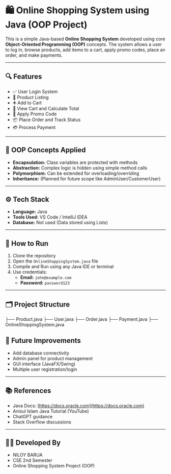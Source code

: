 # 🛍️ Online Shopping System using Java (OOP Project)

This is a simple Java-based **Online Shopping System** developed using core **Object-Oriented Programming (OOP)** concepts. The system allows a user to log in, browse products, add items to a cart, apply promo codes, place an order, and make payments.

---

## 🔍 Features

- ✅ User Login System  
- 🛒 Product Listing  
- ➕ Add to Cart  
- 🧾 View Cart and Calculate Total  
- 🎁 Apply Promo Code  
- 📦 Place Order and Track Status  
- 💳 Process Payment  

---

## 🧠 OOP Concepts Applied

- **Encapsulation:** Class variables are protected with methods  
- **Abstraction:** Complex logic is hidden using simple method calls  
- **Polymorphism:** Can be extended for overloading/overriding  
- **Inheritance:** (Planned for future scope like AdminUser/CustomerUser)

---

## ⚙️ Tech Stack

- **Language:** Java  
- **Tools Used:** VS Code / IntelliJ IDEA  
- **Database:** Not used (Data stored using Lists)

---

## 🚀 How to Run

1. Clone the repository  
2. Open the `OnlineShoppingSystem.java` file  
3. Compile and Run using any Java IDE or terminal  
4. Use credentials:  
   - **Email:** `john@example.com`  
   - **Password:** `password123`  

---

## 🗂️ Project Structure

├── Product.java ├── User.java ├── Order.java ├── Payment.java ├── OnlineShoppingSystem.java

## 📌 Future Improvements

- Add database connectivity  
- Admin panel for product management  
- GUI interface (JavaFX/Swing)  
- Multiple user registration/login  

---

## 📚 References

- Java Docs: [https://docs.oracle.com](https://docs.oracle.com)  
- Anisul Islam Java Tutorial (YouTube)  
- ChatGPT guidance  
- Stack Overflow discussions  

---

## 👨‍💻 Developed By

- NILOY BARUA
- CSE 2nd Semester
- Online Shopping System Project (OOP)
